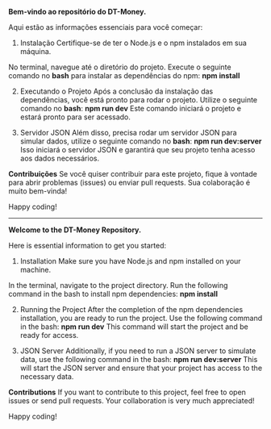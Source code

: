 **Bem-vindo ao repositório do DT-Money.**

Aqui estão as informações essenciais para você começar:

1. Instalação
Certifique-se de ter o Node.js e o npm instalados em sua máquina.

No terminal, navegue até o diretório do projeto.
Execute o seguinte comando no **bash** para instalar as dependências do npm:
**npm install**

2. Executando o Projeto
Após a conclusão da instalação das dependências, você está pronto para rodar o projeto. Utilize o seguinte comando no **bash**:
**npm run dev**
Este comando iniciará o projeto e estará pronto para ser acessado.

3. Servidor JSON
Além disso, precisa rodar um servidor JSON para simular dados, utilize o seguinte comando no **bash**:
**npm run dev:server**
Isso iniciará o servidor JSON e garantirá que seu projeto tenha acesso aos dados necessários.

**Contribuições**
Se você quiser contribuir para este projeto, fique à vontade para abrir problemas (issues) ou enviar pull requests. Sua colaboração é muito bem-vinda!

Happy coding!

--------------------------------------------------------------------------------------------------------------------------------------------------------

**Welcome to the DT-Money Repository.**

Here is essential information to get you started:

1. Installation
Make sure you have Node.js and npm installed on your machine.

In the terminal, navigate to the project directory.
Run the following command in the bash to install npm dependencies:
**npm install**

2. Running the Project
After the completion of the npm dependencies installation, you are ready to run the project. Use the following command in the bash:
**npm run dev**
This command will start the project and be ready for access.

3. JSON Server
Additionally, if you need to run a JSON server to simulate data, use the following command in the bash:
**npm run dev:server**
This will start the JSON server and ensure that your project has access to the necessary data.

**Contributions**
If you want to contribute to this project, feel free to open issues or send pull requests. Your collaboration is very much appreciated!

Happy coding!
